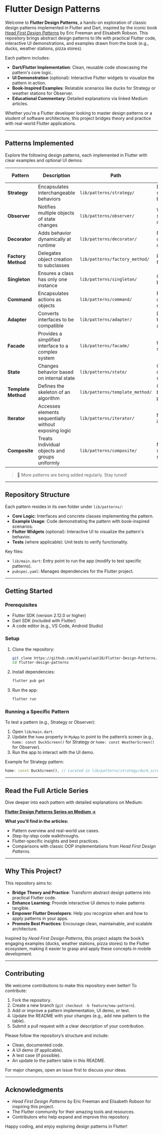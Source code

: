 # Flutter Design Patterns

Welcome to **Flutter Design Patterns**, a hands-on exploration of classic design patterns implemented in Flutter and Dart, inspired by the iconic book *[Head First Design Patterns](https://www.oreilly.com/library/view/head-first-design/0596007124/)* by Eric Freeman and Elisabeth Robson. This repository brings abstract design patterns to life with practical Flutter code, interactive UI demonstrations, and examples drawn from the book (e.g., ducks, weather stations, pizza stores).

Each pattern includes:
- **Dart/Flutter Implementation**: Clean, reusable code showcasing the pattern's core logic.
- **UI Demonstration** (optional): Interactive Flutter widgets to visualize the pattern in action.
- **Book-Inspired Examples**: Relatable scenarios like ducks for Strategy or weather stations for Observer.
- **Educational Commentary**: Detailed explanations via linked Medium articles.

Whether you're a Flutter developer looking to master design patterns or a student of software architecture, this project bridges theory and practice with real-world Flutter applications.

---

## Patterns Implemented

Explore the following design patterns, each implemented in Flutter with clear examples and optional UI demos:

| Pattern            | Description                                           | Path                                 | Example from Book                  |
|--------------------|-------------------------------------------------------|--------------------------------------|------------------------------------|
| **Strategy**       | Encapsulates interchangeable behaviors                | `lib/patterns/strategy/`             | Ducks with swappable behaviors     |
| **Observer**       | Notifies multiple objects of state changes            | `lib/patterns/observer/`             | Weather station and displays       |
| **Decorator**      | Adds behavior dynamically at runtime                  | `lib/patterns/decorator/`            | Pizza or coffee customization      |
| **Factory Method** | Delegates object creation to subclasses               | `lib/patterns/factory_method/`       | Pizza store factories              |
| **Singleton**      | Ensures a class has only one instance                 | `lib/patterns/singleton/`            | Chocolate boiler                   |
| **Command**        | Encapsulates actions as objects                       | `lib/patterns/command/`              | Remote control commands            |
| **Adapter**        | Converts interfaces to be compatible                  | `lib/patterns/adapter/`              | Duck and turkey adapter            |
| **Facade**         | Provides a simplified interface to a complex system   | `lib/patterns/facade/`               | Home theater system                |
| **State**          | Changes behavior based on internal state              | `lib/patterns/state/`                | Gumball machine states             |
| **Template Method**| Defines the skeleton of an algorithm                  | `lib/patterns/template_method/`      | Coffee/tea brewing process         |
| **Iterator**       | Accesses elements sequentially without exposing logic | `lib/patterns/iterator/`             | Menu items iteration               |
| **Composite**      | Treats individual objects and groups uniformly        | `lib/patterns/composite/`            | Menu and submenu structure         |

> 🚀 More patterns are being added regularly. Stay tuned!

---

## Repository Structure

Each pattern resides in its own folder under `lib/patterns/`:
- **Core Logic**: Interfaces and concrete classes implementing the pattern.
- **Example Usage**: Code demonstrating the pattern with book-inspired scenarios.
- **Flutter Widgets** (optional): Interactive UI to visualize the pattern's behavior.
- **Tests** (where applicable): Unit tests to verify functionality.

Key files:
- `lib/main.dart`: Entry point to run the app (modify to test specific patterns).
- `pubspec.yaml`: Manages dependencies for the Flutter project.

---

## Getting Started

### Prerequisites
- Flutter SDK (version 2.12.0 or higher)
- Dart SDK (included with Flutter)
- A code editor (e.g., VS Code, Android Studio)

### Setup
1. Clone the repository:
   ```bash
   git clone https://github.com/Alyaatalaat28/Flutter-Design-Patterns.git
   cd flutter-design-patterns
   ```
2. Install dependencies:
   ```bash
   flutter pub get
   ```
3. Run the app:
   ```bash
   flutter run
   ```

### Running a Specific Pattern
To test a pattern (e.g., Strategy or Observer):
1. Open `lib/main.dart`.
2. Update the `home` property in `MyApp` to point to the pattern’s screen (e.g., `home: const DuckScreen()` for Strategy or `home: const WeatherScreen()` for Observer).
3. Run the app to interact with the UI demo.

Example for Strategy pattern:
```dart
home: const DuckScreen(), // Located in lib/patterns/strategy/duck_screen.dart
```

---

## Read the Full Article Series

Dive deeper into each pattern with detailed explanations on Medium:

**[Flutter Design Patterns Series on Medium →](https://medium.com/@alyaatalaat205)**

**What you'll find in the articles:**
- Pattern overview and real-world use cases.
- Step-by-step code walkthroughs.
- Flutter-specific insights and best practices.
- Comparisons with classic OOP implementations from *Head First Design Patterns*.

---

## Why This Project?

This repository aims to:
- **Bridge Theory and Practice**: Transform abstract design patterns into practical Flutter code.
- **Enhance Learning**: Provide interactive UI demos to make patterns tangible.
- **Empower Flutter Developers**: Help you recognize when and how to apply patterns in your apps.
- **Promote Best Practices**: Encourage clean, maintainable, and scalable architecture.

Inspired by *Head First Design Patterns*, this project adapts the book’s engaging examples (ducks, weather stations, pizza stores) to the Flutter ecosystem, making it easier to grasp and apply these concepts in mobile development.

---

## Contributing

We welcome contributions to make this repository even better! To contribute:
1. Fork the repository.
2. Create a new branch (`git checkout -b feature/new-pattern`).
3. Add or improve a pattern implementation, UI demo, or test.
4. Update the README with your changes (e.g., add new pattern to the table).
5. Submit a pull request with a clear description of your contribution.

Please follow the repository’s structure and include:
- Clean, documented code.
- A UI demo (if applicable).
- A test case (if possible).
- An update to the pattern table in this README.

For major changes, open an issue first to discuss your ideas.

---

## Acknowledgments

- *Head First Design Patterns* by Eric Freeman and Elisabeth Robson for inspiring this project.
- The Flutter community for their amazing tools and resources.
- Contributors who help expand and improve this repository.

Happy coding, and enjoy exploring design patterns in Flutter!
